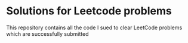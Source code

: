 # Solutions for Leetcode problems

This repository contains all the code I sued to clear LeetCode problems which are successfully submitted
